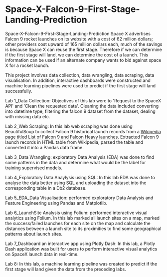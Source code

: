 # Space-X-Falcon-9-First-Stage-Landing-Prediction
Space-X-Falcon-9-First-Stage-Landing-Prediction
Space X advertises Falcon 9 rocket launches on its website with a cost of 62 million dollars; other providers cost upward of 165 million dollars each, much of the savings is because Space X can reuse the first stage. Therefore if we can determine if the first stage will land, we can determine the cost of a launch. This information can be used if an alternate company wants to bid against space X for a rocket launch.

This project involves data collection, data wrangling, data scraping, data visualisation. In addition, interactive dashboards were constructed and machine learning pipelines were used to predict if the first stage will land successfully.

Lab 1_Data Collection: Objectives of this lab were to 'Request to the SpaceX API' and 'Clean the requested data'. Cleaning the data included converting into datetime type, filtering the falcon 9 dataset from the dataset, dealing with missing data etc.

Lab 2_Web Scraping:  In this lab web scraping was done using BeautifulSoup to collect Falcon 9 historical launch records from a [Wikipedia page titled List of Falcon 9 and Falcon Heavy launches](https://en.wikipedia.org/wiki/List_of_Falcon_9_and_Falcon_Heavy_launches). Extracted Falcon 9 launch records in HTML table from Wikipedia, parsed the table and converted it into a Pandas data frame.

Lab 3_Data Wrangling: exploratory Data Analysis (EDA) was done to find some patterns in the data and determine what would be the label for training supervised models.

Lab 4_Exploratory Data Anaylysis using SQL: In this lab EDA was done to analyse the data better using SQL and uploading the dataset into the corresponding table in a Db2 database.

Lab 5_EDA_Data Visualisation: performed exploratory Data Analysis and Feature Engineering using Pandas and Matplotlib.

Lab 6_LaunchSite Analysis using Folium: performed interactive visual analytics using Folium. In this lab marked all launch sites on a map, marked the success/failed launches for each site on the map and calculate the distances between a launch site to its proximities to find some geographical patterns about launch sites.

Lab 7_Dashboard an interactive app using Plotly Dash: In this lab, a Plotly Dash application was built for users to perform interactive visual analytics on SpaceX launch data in real-time.

Lab 8: In this lab, a machine learning pipeline was created to predict if the first stage will land given the data from the preceding labs.
